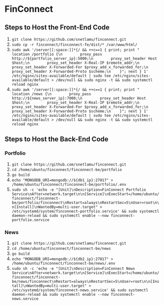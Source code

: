 # FinConnect

## Steps to Host the Front-End Code
1. ``` git clone https://github.com/snetlamu/finconnect.git ```
2. ```sudo cp -r finconnect/finconnect-fe/dist/* /var/www/html/```
3. ```sudo awk '/server[[:space:]]*{/ && ++c==1 { print; print "    location /portfolio {\n        proxy_pass http://${portfolio_server_ip}:5000;\n        proxy_set_header Host $host;\n        proxy_set_header X-Real-IP $remote_addr;\n        proxy_set_header X-Forwarded-For $proxy_add_x_forwarded_for;\n        proxy_set_header X-Forwarded-Proto $scheme;\n    }"; next } 1' /etc/nginx/sites-available/default | sudo tee /etc/nginx/sites-available/default > /dev/null && sudo nginx -t && sudo systemctl reload nginx```
4. ```sudo awk '/server[[:space:]]*{/ && ++c==1 { print; print "    location /news {\n        proxy_pass http://${news_server_ip}:7000;\n        proxy_set_header Host $host;\n        proxy_set_header X-Real-IP $remote_addr;\n        proxy_set_header X-Forwarded-For $proxy_add_x_forwarded_for;\n        proxy_set_header X-Forwarded-Proto $scheme;\n    }"; next } 1' /etc/nginx/sites-available/default | sudo tee /etc/nginx/sites-available/default > /dev/null && sudo nginx -t && sudo systemctl reload nginx```

## Steps to Host the Back-End Code
### Portfolio
1. ``` git clone https://github.com/snetlamu/finconnect.git ```
2. ```cd /home/ubuntu/finconnect/finconnect-be/portfolio```
3. ```go build```
4. ```echo "MONGODB_URI=mongodb://${db1_ip}:27017" > /home/ubuntu/finconnect/finconnect-be/portfolio/.env```
5. ```sudo sh -c 'echo -e "[Unit]\nDescription=FinConnect Portfolio Service\nAfter=network.target\n\n[Service]\nExecStart=/home/ubuntu/finconnect/finconnect-be/portfolio/finconnect\nRestart=always\nRestartSec=5\nUser=root\n\n[Install]\nWantedBy=multi-user.target" > /etc/systemd/system/finconnect-portfolio.service' && sudo systemctl daemon-reload && sudo systemctl enable --now finconnect-portfolio.service```

### News
1. ``` git clone https://github.com/snetlamu/finconnect.git ```
2. ```cd /home/ubuntu/finconnect/finconnect-be/news```
3. ```go build```
4. ```echo "MONGODB_URI=mongodb://${db2_ip}:27017" > /home/ubuntu/finconnect/finconnect-be/news/.env```
5. ```sudo sh -c 'echo -e "[Unit]\nDescription=FinConnect News Service\nAfter=network.target\n\n[Service]\nExecStart=/home/ubuntu/finconnect/finconnect-be/news/finconnect\nRestart=always\nRestartSec=5\nUser=root\n\n[Install]\nWantedBy=multi-user.target" > /etc/systemd/system/finconnect-news.service' && sudo systemctl daemon-reload && sudo systemctl enable --now finconnect-news.service```